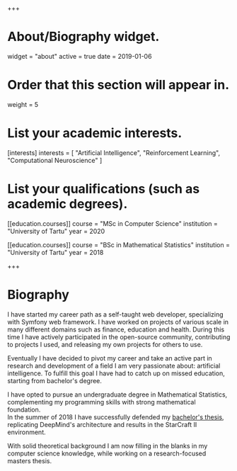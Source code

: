 +++
# About/Biography widget.
widget = "about"
active = true
date = 2019-01-06

# Order that this section will appear in.
weight = 5

# List your academic interests.
[interests]
  interests = [
    "Artificial Intelligence",
    "Reinforcement Learning",
    "Computational Neuroscience"
  ]

# List your qualifications (such as academic degrees).
[[education.courses]]
  course = "MSc in Computer Science"
  institution = "University of Tartu"
  year = 2020

[[education.courses]]
  course = "BSc in Mathematical Statistics"
  institution = "University of Tartu"
  year = 2018
 
+++

# Biography

I have started my career path as a self-taught web developer, specializing with Symfony web framework. 
I have worked on projects of various scale in many different domains such as finance, education and health. During this time I have actively participated in the open-source community, contributing to projects I used, and releasing my own projects for others to use.

Eventually I have decided to pivot my career and take an active part in research and development of a field I am very passionate about: artificial intelligence. To fulfill this goal I have had to catch up on missed education, starting from bachelor's degree.

I have opted to pursue an undergraduate degree in Mathematical Statistics, complementing my programming skills with strong mathematical foundation.  
In the summer of 2018 I have successfully defended my [bachelor's thesis](/files/ring_roman_bsc.pdf), replicating DeepMind's architecture and results in the StarCraft II environment.

With solid theoretical background I am now filling in the blanks in my computer science knowledge, while working on a research-focused masters thesis.

